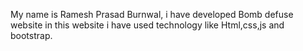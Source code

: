My name is Ramesh Prasad Burnwal, i have developed Bomb defuse website in this website i have used technology like Html,css,js and bootstrap.
